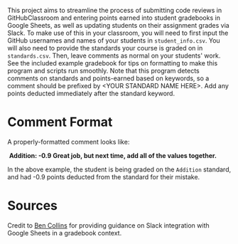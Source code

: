 This project aims to streamline the process of submitting code reviews in GitHubClassroom and entering points earned into student gradebooks in Google Sheets, as well as updating students on their assignment grades via Slack. To make use of this in your classroom, you will need to first input the GitHub usernames and names of your students in `student_info.csv`. You will also need to provide the standards your course is graded on in `standards.csv`. Then, leave comments as normal on your students' work. See the included example gradebook for tips on formatting to make this program and scripts run smoothly. Note that this program detects comments on standards and points-earned based on keywords, so a comment should be prefixed by &lt;YOUR STANDARD NAME HERE>. Add any points deducted immediately after the standard keyword. 

# Comment Format
A properly-formatted comment looks like: 
  
&nbsp;**Addition: -0.9 Great job, but next time, add all of the values together.**
  
In the above example, the student is being graded on the `Addition` standard, and had -0.9 points deducted from the standard for their mistake. 

# Sources
Credit to [Ben Collins](https://www.benlcollins.com/spreadsheets/marking-template/) for providing guidance on Slack integration with Google Sheets in a gradebook context.
